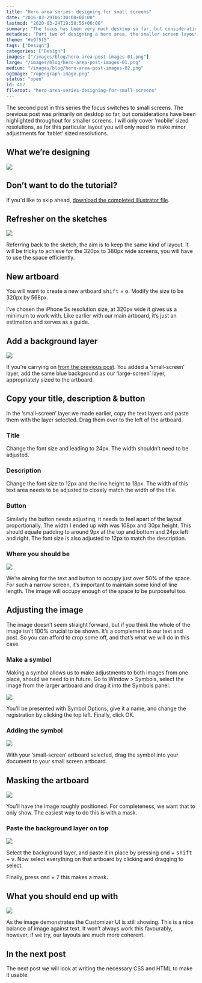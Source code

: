 ```yaml
---
title: "Hero area series: designing for small screens"
date: "2016-03-29T06:30:00+00:00"
lastmod: "2020-03-24T19:50:55+00:00"
summary: "The focus has been very much desktop so far, but considerations have been highlighted throughout for smaller screens. I will only cover ‘mobile’ sized resolutions, as for this particular layout you will only need to make minor adjustments for ‘tablet’ sized resolutions."
metadesc: "Part two of designing a hero area, the smaller screen layout phase. Adapting a layout to smaller screens."
theme: "#e9f5f5"
tags: ["Design"]
categories: ["Design"]
images: ["/images/blog/hero-area-post-images-01.png"]
large: "/images/blog/hero-area-post-images-01.png"
medium: "/images/blog/hero-area-post-images-02.png"
ogImage: "/opengraph-image.png"
status: "open"
id: 407
fileroot: "hero-area-series-designing-for-small-screens"
---
```


The second post in this series the focus switches to small screens. The previous post was primarily on desktop so far, but considerations have been highlighted throughout for smaller screens. I will only cover ‘mobile’ sized resolutions, as for this particular layout you will only need to make minor adjustments for ‘tablet’ sized resolutions.

## What we’re designing
<div className="article-image flex center">
  <Image src="/images/blog/ch-final-small.png" width={640} height={568} />
</div>

## Don’t want to do the tutorial?
If you'd like to skip ahead, [download the completed Illustrator file](https://www.dropbox.com/s/2r51igxo8824ug5/customizer-hero.ai?dl=0).

## Refresher on the sketches
<div className="article-image flex center">
  <Image src="/images/blog/ch-sketches.jpg" width={640} height={710} />
</div>

Referring back to the sketch, the aim is to keep the same kind of layout. It will be tricky to achieve for the 320px to 380px wide screens, you will have to use the space efficiently.

## New artboard
You will want to create a new artboard <kbd>shift</kbd> + <kbd>o</kbd>. Modify the size to be 320px by 568px.

I’ve chosen the iPhone 5s resolution size, at 320px wide it gives us a minimum to work with. Like earlier with our main artboard, it’s just an estimation and serves as a guide.

## Add a background layer
<div className="article-image flex center">
  <Image src="/images/blog/ch-new-layer-rename-lock.gif" unoptimized={true} width={640} height={320} />
</div>

If you’re carrying on [from the previous post](/blog/hero-area-series-plan-design). You added a ‘small-screen’ layer, add the same blue background as our ‘large-screen’ layer, appropriately sized to the artboard.

## Copy your title, description & button
In the ‘small-screen’ layer we made earlier, copy the text layers and paste them with the layer selected. Drag them over to the left of the artboard.

### Title
Change the font size and leading to 24px. The width shouldn’t need to be adjusted.

### Description
Change the font size to 12px and the line height to 18px. The width of this text area needs to be adjusted to closely match the width of the title.

### Button
Similarly the button needs adjusting, it needs to feel apart of the layout proportionally. The width I ended up with was 108px and 30px height. This should equate padding to around 9px at the top and bottom and 24px left and right. The font size is also adjusted to 12px to match the description.

### Where you should be
<div className="article-image flex center">
  <Image src="/images/blog/ch-without-image.png" width={640} height={568} />
</div>

We’re aiming for the text and button to occupy just over 50% of the space. For such a narrow screen, it’s important to maintain some kind of line length. The image will occupy enough of the space to be purposeful too.

## Adjusting the image
The image doesn’t seem straight forward, but if you think the whole of the image isn’t 100% crucial to be shown. It’s a complement to our text and post. So you can afford to crop some off, and that’s what we will do in this case.

### Make a symbol
Making a symbol allows us to make adjustments to both images from one place, should we need to in future. Go to Window > Symbols, select the image from the larger artboard and drag it into the Symbols panel.

<div className="article-image flex center">
  <Image src="/images/blog/ch-add-symbol.png" width={640} height={420} />
</div>

You’ll be presented with Symbol Options, give it a name, and change the registration by clicking the top left. Finally, click OK.

### Adding the symbol
<div className="article-image flex center">
  <Image src="/images/blog/ch-symbol-panel.png" width={640} height={420} />
</div>

With your ‘small-screen’ artboard selected, drag the symbol into your document to your small screen artboard.

## Masking the artboard
<div className="article-image flex center">
  <Image src="/images/blog/ch-rough-position.png" width={640} height={420} />
</div>

You’ll have the image roughly positioned. For completeness, we want that to only show. The easiest way to do this is with a mask.

### Paste the background layer on top
<div className="article-image flex center">
  <Image src="/images/blog/ch-everything-selected.png" width={640} height={420} />
</div>

Select the background layer, and paste it in place by pressing <kbd>cmd</kbd> + <kbd>shift</kbd> + <kbd>v</kbd>. Now select everything on that artboard by clicking and dragging to select.

Finally, press <kbd>cmd</kbd> + <kbd>7</kbd> this makes a mask.

## What you should end up with
<div className="article-image flex center">
  <Image src="/images/blog/ch-final-small.png" width={640} height={568} />
</div>

As the image demonstrates the Customizer UI is still showing. This is a nice balance of image against text. It won’t always work this favourably, however, if we try, our layouts are much more coherent.

## In the next post
The next post we will look at writing the necessary CSS and HTML to make it usable.
